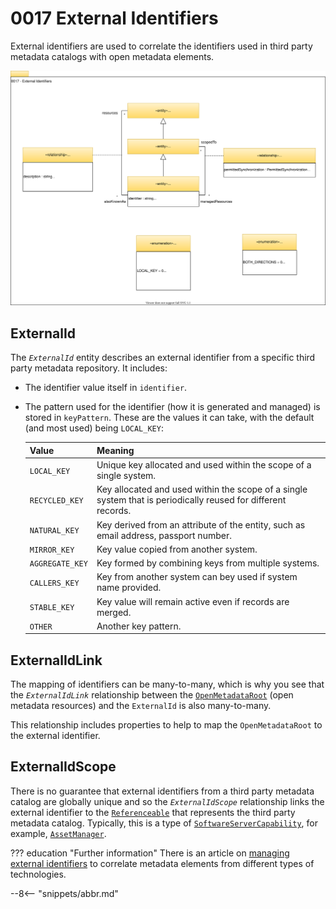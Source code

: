 <!-- SPDX-License-Identifier: CC-BY-4.0 -->
<!-- Copyright Contributors to the Egeria project. -->

# 0017 External Identifiers

External identifiers are used to correlate the identifiers used in third party metadata catalogs with open metadata elements.

![UML](0017-External-Identifiers.svg)

## ExternalId

The *`ExternalId`* entity describes an external identifier from a specific third party metadata repository. It includes:

- The identifier value itself in `identifier`.
- The pattern used for the identifier (how it is generated and managed) is stored in `keyPattern`. These are the values it can take, with the default (and most used) being `LOCAL_KEY`:

    | Value | Meaning |
    |---|---|
    | `LOCAL_KEY` | Unique key allocated and used within the scope of a single system. |
    | `RECYCLED_KEY` | Key allocated and used within the scope of a single system that is periodically reused for different records. |
    | `NATURAL_KEY` | Key derived from an attribute of the entity, such as email address, passport number. |
    | `MIRROR_KEY` | Key value copied from another system. |
    | `AGGREGATE_KEY` | Key formed by combining keys from multiple systems. |
    | `CALLERS_KEY` | Key from another system can bey used if system name provided. |
    | `STABLE_KEY` | Key value will remain active even if records are merged. |
    | `OTHER` | Another key pattern. |

## ExternalIdLink

The mapping of identifiers can be many-to-many, which is why you see that the *`ExternalIdLink`* relationship between the [`OpenMetadataRoot`](/egeria-docs/types/0/0010-Base-Model/#openmetadataroot) (open metadata resources) and the `ExternalId` is also many-to-many.

This relationship includes properties to help to map the `OpenMetadataRoot` to the external identifier.

## ExternalIdScope

There is no guarantee that external identifiers from a third party metadata catalog are globally unique and so the *`ExternalIdScope`* relationship links the external identifier to the [`Referenceable`](/egeria-docs/types/0/0010-Base-Model/#referenceable) that represents the third party metadata catalog. Typically, this is a type of [`SoftwareServerCapability`](/egeria-docs/types/0/0042-Software-Server-Capabilities/#softwareservercapability), for example, [`AssetManager`](/egeria-docs/types/0/0056-Asset-Managers/#assetmanager).

??? education "Further information"
    There is an article on [managing external identifiers](/egeria-docs/features/external-identifiers/overview) to correlate metadata elements from different types of technologies.

--8<-- "snippets/abbr.md"

